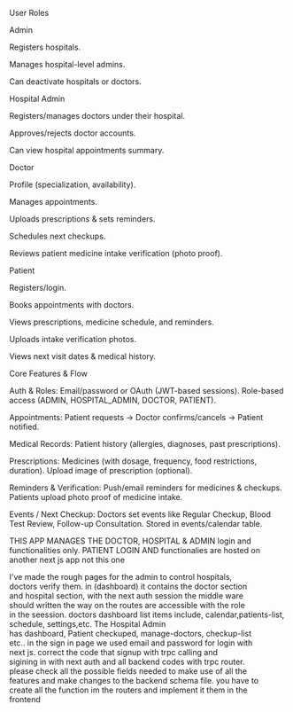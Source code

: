 User Roles

Admin

Registers hospitals.

Manages hospital-level admins.

Can deactivate hospitals or doctors.

Hospital Admin

Registers/manages doctors under their hospital.

Approves/rejects doctor accounts.

Can view hospital appointments summary.

Doctor

Profile (specialization, availability).

Manages appointments.

Uploads prescriptions & sets reminders.

Schedules next checkups.

Reviews patient medicine intake verification (photo proof).

Patient

Registers/login.

Books appointments with doctors.

Views prescriptions, medicine schedule, and reminders.

Uploads intake verification photos.

Views next visit dates & medical history.

Core Features & Flow

Auth & Roles:
Email/password or OAuth (JWT-based sessions).
Role-based access (ADMIN, HOSPITAL_ADMIN, DOCTOR, PATIENT).

Appointments:
Patient requests → Doctor confirms/cancels → Patient notified.

Medical Records:
Patient history (allergies, diagnoses, past prescriptions).

Prescriptions:
Medicines (with dosage, frequency, food restrictions, duration).
Upload image of prescription (optional).

Reminders & Verification:
Push/email reminders for medicines & checkups.
Patients upload photo proof of medicine intake.

Events / Next Checkup:
Doctors set events like Regular Checkup, Blood Test Review, Follow-up Consultation.
Stored in events/calendar table.



THIS APP MANAGES THE DOCTOR, HOSPITAL & ADMIN login and functionalities only. PATIENT LOGIN AND functionalies are hosted on another next js app not this one


 I've made the rough pages for the admin to control hospitals,        
  doctors verify them. in (dashboard) it contains the doctor section   
  and hospital section, with the next auth session the middle ware     
  should written the way on the routes are accessible with the role    
  in the seession. doctors dashboard list items include, 
  calendar,patients-list, schedule, settings,etc. The Hospital Admin   
  has dashboard, Patient checkuped, manage-doctors, checkup-list       
  etc.. in the sign in page we used email and password for login with  
   next js. correct the code that signup with trpc calling and         
  sigining in with next auth and all backend codes with trpc router.   
  please check all the possible fields needed to make use of all the   
  features and make changes to the backend schema file. you have to    
  create all the function im the routers and implement it them in the  
   frontend